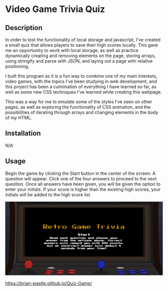 # Video Game Trivia Quiz

## Description

In order to test the functionality of local storage and javascript, I've created a small quiz that allows players to save their high scores locally. This gave me an opportunity to work with local storage, as well as practice dynamically creating and removing elements on the page, storing arrays, using stringify and parse with JSON, and laying out a page with relative positioning. 

I built this program as it is a fun way to combine one of my main interests, video games, with the topics I've been studying in web development, and this project has been a culmination of everything I have learned so far, as well as some new CSS techniques I've learned while creating this webpage. 

This was a way for me to emulate some of the styles I've seen on other pages, as well as exploring the functionality of CSS animation, and the possibilities of iterating through arrays and changing elements in the body of my HTML. 


## Installation

N/A

## Usage

Begin the game by clicking the Start button in the center of the screen. A question will appear. Click one of the four answers to proceed to the next question. Once all answers have been given, you will be given the option to enter your initials. If your score is higher than the existing high scores, your initials will be added to the high score list.

![Screenshot of video game trivia quiz webpage](./assets/images/screenshot.png)


https://brian-wastle.github.io/Quiz-Game/